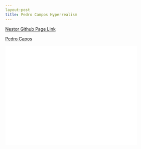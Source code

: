 ```yaml
---
layout:post
title: Pedro Campos Hyperrealism
---
```

[Nestor Github Page Link](http://nestor783.github.io/)

[Pedro Capos](http://www.pedrocampos.net/)

<iframe width="420" height="315" src="//www.youtube.com/embed/3Ct8qgW0sE0" frameborder="0" allowfullscreen></iframe>
